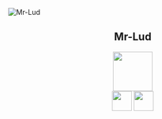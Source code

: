 ![Mr-Lud](https://〜.gif)

<h2 align="center">Mr-Lud</h2>

<p align="center">
  <a href="vue公式サイトURL"><img src="https://〜.png" width="80px;" /></a>
  <br>
  <a href="Line-API公式サイトURL"><img src="https://user-images.githubusercontent.com/61730661/86769292-eac43080-c089-11ea-959a-dfc9a1b450cb.png" height="40px;" /></a>
  <a href="heroku公式サイトURL"><img src="https://user-images.githubusercontent.com/61730661/86769986-f6fcbd80-c08a-11ea-89f0-00733ac59684.png" height="40px;" /></a>
</p>
